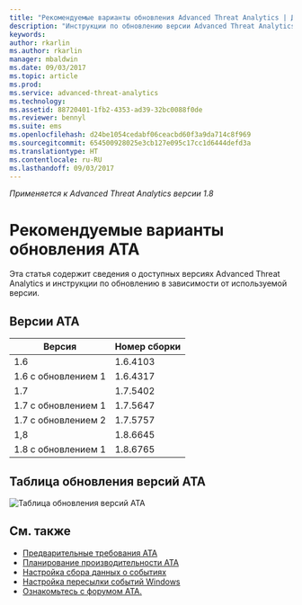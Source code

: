 ```yaml
---
title: "Рекомендуемые варианты обновления Advanced Threat Analytics | Документация Майкрософт"
description: "Инструкции по обновлению версии Advanced Threat Analytics (ATA)."
keywords: 
author: rkarlin
ms.author: rkarlin
manager: mbaldwin
ms.date: 09/03/2017
ms.topic: article
ms.prod: 
ms.service: advanced-threat-analytics
ms.technology: 
ms.assetid: 88720401-1fb2-4353-ad39-32bc0088f0de
ms.reviewer: bennyl
ms.suite: ems
ms.openlocfilehash: d24be1054cedabf06ceacbd60f3a9da714c8f969
ms.sourcegitcommit: 654500928025e3cb127e095c17cc1d6444defd3a
ms.translationtype: HT
ms.contentlocale: ru-RU
ms.lasthandoff: 09/03/2017
---
```

*Применяется к Advanced Threat Analytics версии 1.8*

# <a name="recommended-upgrade-path-for-ata"></a>Рекомендуемые варианты обновления ATA
Эта статья содержит сведения о доступных версиях Advanced Threat Analytics и инструкции по обновлению в зависимости от используемой версии.


## <a name="ata-versions"></a>Версии ATA

|Версия|Номер сборки|
|----|----|
|1.6|1.6.4103|
|1.6 с обновлением 1|1.6.4317|
|1.7|1.7.5402| 
|1.7 с обновлением 1|1.7.5647|
|1.7 с обновлением 2|1.7.5757|
|1,8|1.8.6645|
|1.8 с обновлением 1|1.8.6765|

## <a name="ata-version-upgrade-matrix"></a>Таблица обновления версий ATA

![Таблица обновления версий ATA](./media/version-matrix.png)



## <a name="see-also"></a>См. также
- [Предварительные требования ATA](ata-prerequisites.md)
- [Планирование производительности ATA](ata-capacity-planning.md)
- [Настройка сбора данных о событиях](configure-event-collection.md)
- [Настройка пересылки событий Windows](configure-event-collection.md#configuring-windows-event-forwarding)
- [Ознакомьтесь с форумом ATA.](https://social.technet.microsoft.com/Forums/security/home?forum=mata)

